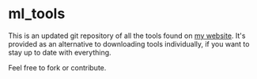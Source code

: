 # ml_tools

This is an updated git repository of all the tools found on [my website](http://morganloomis.com). It's provided as an alternative to downloading tools individually, if you want to stay up to date with everything.

Feel free to fork or contribute. 